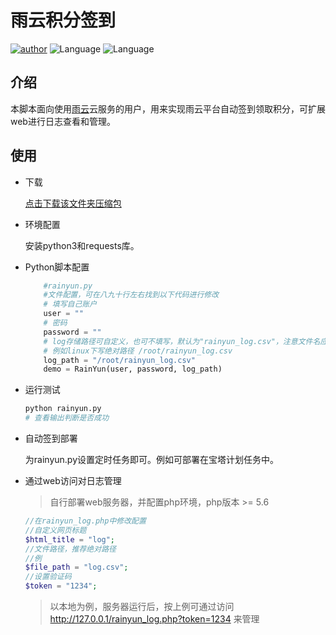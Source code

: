 雨云积分签到 
=======

[![author](https://img.shields.io/badge/author-ayouth-green)](https://github.com/tianluanchen/scripts/)
![Language](https://img.shields.io/badge/lang-python-blue)
![Language](https://img.shields.io/badge/lang-php-orange)

## 介绍

本脚本面向使用[雨云](https://www.rainyun.com)云服务的用户，用来实现雨云平台自动签到领取积分，可扩展web进行日志查看和管理。

## 使用

* 下载 
    
    [点击下载该文件夹压缩包](http://33h.co/9gktj)

* 环境配置

    安装python3和requests库。

* Python脚本配置

    ```python
        #rainyun.py
        #文件配置，可在八九十行左右找到以下代码进行修改
        # 填写自己账户
        user = ""
        # 密码
        password = ""
        # log存储路径可自定义，也可不填写，默认为"rainyun_log.csv"，注意文件名应为.csv后缀
        # 例如linux下写绝对路径 /root/rainyun_log.csv
        log_path = "/root/rainyun_log.csv"
        demo = RainYun(user, password, log_path)
    ```
* 运行测试

    ```bash
    python rainyun.py
    # 查看输出判断是否成功 
    ```
* 自动签到部署

    为rainyun.py设置定时任务即可。例如可部署在宝塔计划任务中。
* 通过web访问对日志管理
    > 自行部署web服务器，并配置php环境，php版本 >= 5.6

    ```php
    //在rainyun_log.php中修改配置
    //自定义网页标题
    $html_title = "log";
    //文件路径，推荐绝对路径
    //例
    $file_path = "log.csv";
    //设置验证码
    $token = "1234";
    ```

    > 以本地为例，服务器运行后，按上例可通过访问 http://127.0.0.1/rainyun_log.php?token=1234 来管理


